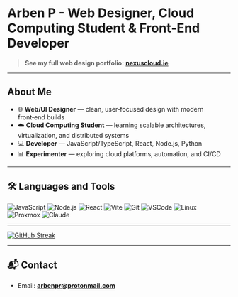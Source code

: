 # Arben P - Web Designer, Cloud Computing Student & Front‑End Developer

> **See my full web design portfolio:** **[nexuscloud.ie](https://nexuscloud.ie)**

---

## About Me
- 🌐 **Web/UI Designer** — clean, user‑focused design with modern front‑end builds
- ☁️ **Cloud Computing Student** — learning scalable architectures, virtualization, and distributed systems
- 💻 **Developer** — JavaScript/TypeScript, React, Node.js, Python
- 📊 **Experimenter** — exploring cloud platforms, automation, and CI/CD

---

## 🛠️ Languages and Tools

![JavaScript](https://img.shields.io/badge/JavaScript-F7DF1E?style=for-the-badge&logo=javascript&logoColor=black)
![Node.js](https://img.shields.io/badge/Node.js-43853D?style=for-the-badge&logo=node.js&logoColor=white)
![React](https://img.shields.io/badge/React-20232A?style=for-the-badge&logo=react&logoColor=61DAFB)
![Vite](https://img.shields.io/badge/Vite-646CFF?style=for-the-badge&logo=vite&logoColor=white)
![Git](https://img.shields.io/badge/Git-F05032?style=for-the-badge&logo=git&logoColor=white)
![VSCode](https://img.shields.io/badge/VS%20Code-007ACC?style=for-the-badge&logo=visualstudiocode&logoColor=white)
![Linux](https://img.shields.io/badge/Linux-FCC624?style=for-the-badge&logo=linux&logoColor=black)
![Proxmox](https://img.shields.io/badge/Proxmox-E57000?style=for-the-badge&logo=proxmox&logoColor=white)
![Claude](https://img.shields.io/badge/Claude-111827?style=for-the-badge&logo=anthropic&logoColor=white)


---

[![GitHub Streak](http://github-readme-streak-stats.herokuapp.com?user=ArbenP&theme=vision-friendly-dark)](https://git.io/streak-stats)

---

## 📬 Contact
- Email: **[arbenpr@protonmail.com](mailto:arbenpr@protonmail.com)**
